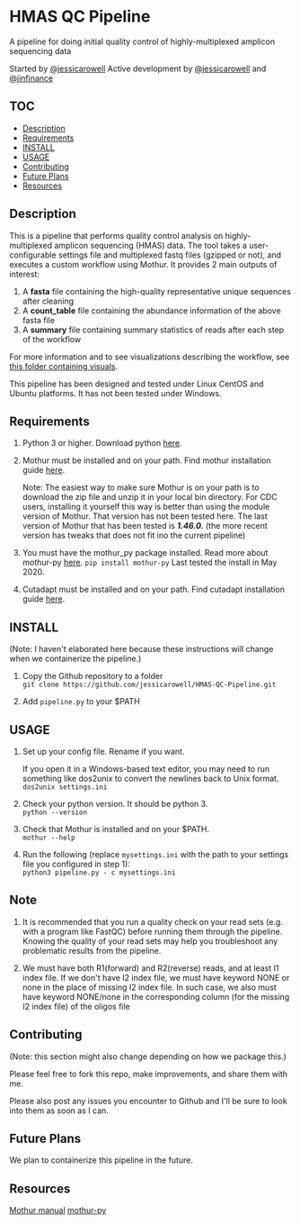 # HMAS QC Pipeline

A pipeline for doing initial quality control of highly-multiplexed amplicon sequencing data

Started by [@jessicarowell](https://github.com/jessicarowell)
Active development by [@jessicarowell](https://github.com/jessicarowell) and [@jinfinance](https://github.com/jinfinance)

## TOC
* [Description](#description)
* [Requirements](#requirements)
* [INSTALL](#install)
* [USAGE](#usage)
* [Contributing](#contributing)
* [Future Plans](#future-plans)
* [Resources](#resources)

## Description

This is a pipeline that performs quality control analysis on highly-multiplexed amplicon sequencing (HMAS) data.
The tool takes a user-configurable settings file and multiplexed fastq files (gzipped or not), and executes a custom workflow using Mothur.
It provides 2 main outputs of interest: 

1. A **fasta** file containing the high-quality representative unique sequences after cleaning
2. A **count_table** file containing the abundance information of the above fasta file
2. A **summary** file containing summary statistics of reads after each step of the workflow

For more information and to see visualizations describing the workflow, see [this folder containing visuals](https://github.com/ncezid-biome/HMAS-QC-Pipeline/tree/master/visuals).

This pipeline has been designed and tested under Linux CentOS and Ubuntu platforms.  It has not been tested under Windows.

## Requirements

1. Python 3 or higher. Download python [here](https://www.python.org/downloads/). 

2. Mothur must be installed and on your path. Find mothur installation guide [here](https://mothur.org/wiki/installation/).  

	Note: The easiest way to make sure Mothur is on your path is to download the zip file and unzip it in your local bin directory.
        For CDC users, installing it yourself this way is better than using the module version of Mothur.  That version has not been tested here.
        The last version of Mothur that has been tested is ***1.46.0.*** (the more recent version has tweaks that does not fit ino the current pipeline) 

3. You must have the mothur_py package installed.  Read more about mothur-py [here](https://pypi.org/project/mothur-py/).
	`pip install mothur-py`
         Last tested the install in May 2020.

4. Cutadapt must be installed and on your path. Find cutadapt installation guide [here](https://cutadapt.readthedocs.io/en/stable/installation.html).


## INSTALL

(Note: I haven't elaborated here because these instructions will change when we containerize the pipeline.)

1. Copy the Github repository to a folder  
`git clone https://github.com/jessicarowell/HMAS-QC-Pipeline.git` 

2. Add `pipeline.py` to your $PATH


## USAGE

1. Set up your config file. Rename if you want.

	If you open it in a Windows-based text editor, you may need to run something like dos2unix to convert the newlines back to Unix format.
	`dos2unix settings.ini`

2. Check your python version. It should be python 3.  
`python --version`

3. Check that Mothur is installed and on your $PATH.  
`mothur --help`

4. Run the following (replace `mysettings.ini` with the path to your settings file you configured in step 1):  
`python3 pipeline.py - c mysettings.ini`  

## Note

1. It is recommended that you run a quality check on your read sets (e.g. with a program like FastQC) before running them through the pipeline.  Knowing the quality of your read sets may help you troubleshoot any problematic results from the pipeline.

2. We must have both R1(forward) and R2(reverse) reads, and at least I1 index file. If we don't have I2 index file, we
must have keyword NONE or none in the place of missing I2 index file. In such case, we also must have keyword NONE/none
in the corresponding column (for the missing I2 index file) of the oligos file

## Contributing

(Note: this section might also change depending on how we package this.)

Please feel free to fork this repo, make improvements, and share them with me.

Please also post any issues you encounter to Github and I'll be sure to look into them as soon as I can.


## Future Plans

We plan to containerize this pipeline in the future.

## Resources

[Mothur manual](https://mothur.org/wiki/mothur_manual/)
[mothur-py](https://pypi.org/project/mothur-py/)
